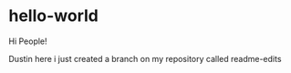 # hello-world

Hi People!

Dustin here i just created a branch on my repository called readme-edits
